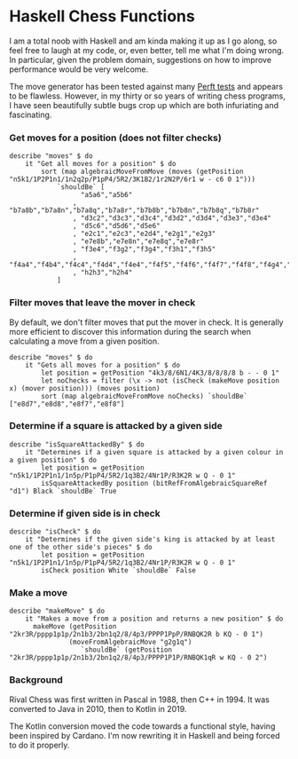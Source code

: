 # Haskell Chess Functions

I am a total noob with Haskell and am kinda making it up as I go along, so feel free to laugh at my code, or, even better, tell me what I'm
doing wrong. In particular, given the problem domain, suggestions on how to improve performance would be very welcome.

The move generator has been tested against many <a href="https://www.chessprogramming.org/Perft">Perft tests</a> and appears to be flawless. However, in my thirty or so years of writing chess
programs, I have seen beautifully subtle bugs crop up which are both infuriating and fascinating.

### Get moves for a position (does not filter checks)

    describe "moves" $ do
        it "Get all moves for a position" $ do
            sort (map algebraicMoveFromMove (moves (getPosition "n5k1/1P2P1n1/1n2q2p/P1pP4/5R2/3K1B2/1r2N2P/6r1 w - c6 0 1")))
                `shouldBe` [
                      "a5a6","a5b6"
                    , "b7a8b","b7a8n","b7a8q","b7a8r","b7b8b","b7b8n","b7b8q","b7b8r"
                    , "d3c2","d3c3","d3c4","d3d2","d3d4","d3e3","d3e4"
                    , "d5c6","d5d6","d5e6"
                    , "e2c1","e2c3","e2d4","e2g1","e2g3"
                    , "e7e8b","e7e8n","e7e8q","e7e8r"
                    , "f3e4","f3g2","f3g4","f3h1","f3h5"
                    , "f4a4","f4b4","f4c4","f4d4","f4e4","f4f5","f4f6","f4f7","f4f8","f4g4","f4h4"
                    , "h2h3","h2h4"
                ]

### Filter moves that leave the mover in check

By default, we don't filter moves that put the mover in check. It is generally more efficient to discover this information during the search
when calculating a move from a given position.

    describe "moves" $ do
        it "Gets all moves for a position" $ do
            let position = getPosition "4k3/8/6N1/4K3/8/8/8/8 b - - 0 1"
            let noChecks = filter (\x -> not (isCheck (makeMove position x) (mover position))) (moves position)
            sort (map algebraicMoveFromMove noChecks) `shouldBe` ["e8d7","e8d8","e8f7","e8f8"]

### Determine if a square is attacked by a given side

    describe "isSquareAttackedBy" $ do
        it "Determines if a given square is attacked by a given colour in a given position" $ do
            let position = getPosition "n5k1/1P2P1n1/1n5p/P1pP4/5R2/1q3B2/4Nr1P/R3K2R w Q - 0 1"
            isSquareAttackedBy position (bitRefFromAlgebraicSquareRef "d1") Black `shouldBe` True

### Determine if given side is in check

    describe "isCheck" $ do
        it "Determines if the given side's king is attacked by at least one of the other side's pieces" $ do
            let position = getPosition "n5k1/1P2P1n1/1n5p/P1pP4/5R2/1q3B2/4Nr1P/R3K2R w Q - 0 1"
            isCheck position White `shouldBe` False

### Make a move
   
    describe "makeMove" $ do
        it "Makes a move from a position and returns a new position" $ do
          makeMove (getPosition "2kr3R/pppp1p1p/2n1b3/2bn1q2/8/4p3/PPPP1PpP/RNBQK2R b KQ - 0 1")
                   (moveFromAlgebraicMove "g2g1q")
                      `shouldBe` (getPosition "2kr3R/pppp1p1p/2n1b3/2bn1q2/8/4p3/PPPP1P1P/RNBQK1qR w KQ - 0 2")

### Background

Rival Chess was first written in Pascal in 1988, then C++ in 1994. It was converted to Java in 2010, then to Kotlin in 2019.

The Kotlin conversion moved the code towards a functional style, having been inspired by Cardano. I'm now rewriting it in Haskell and being forced to do it properly.
